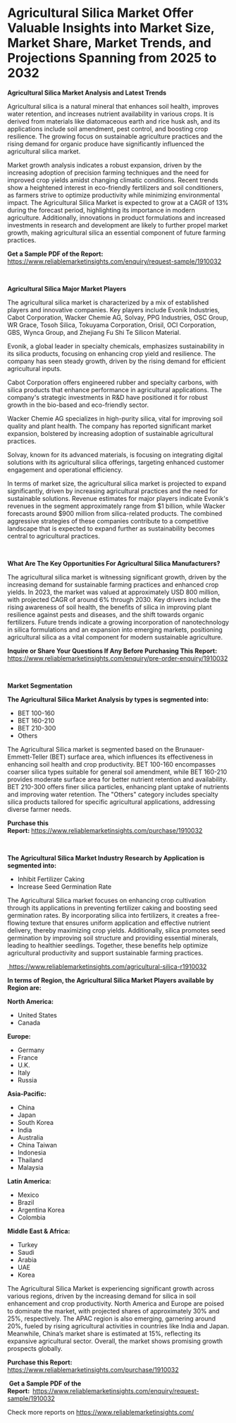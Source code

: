 <p><h1>Agricultural Silica Market Offer Valuable Insights into Market Size, Market Share, Market Trends, and Projections Spanning from 2025 to 2032</h1></p><p><strong>Agricultural Silica Market Analysis and Latest Trends</strong></p>
<p><p>Agricultural silica is a natural mineral that enhances soil health, improves water retention, and increases nutrient availability in various crops. It is derived from materials like diatomaceous earth and rice husk ash, and its applications include soil amendment, pest control, and boosting crop resilience. The growing focus on sustainable agriculture practices and the rising demand for organic produce have significantly influenced the agricultural silica market.</p><p>Market growth analysis indicates a robust expansion, driven by the increasing adoption of precision farming techniques and the need for improved crop yields amidst changing climatic conditions. Recent trends show a heightened interest in eco-friendly fertilizers and soil conditioners, as farmers strive to optimize productivity while minimizing environmental impact. The Agricultural Silica Market is expected to grow at a CAGR of 13% during the forecast period, highlighting its importance in modern agriculture. Additionally, innovations in product formulations and increased investments in research and development are likely to further propel market growth, making agricultural silica an essential component of future farming practices.</p></p>
<p><strong>Get a Sample PDF of the Report:&nbsp;</strong> <a href="https://www.reliablemarketinsights.com/enquiry/request-sample/1910032?utm_campaign=3261&utm_medium=2&utm_source=Github&utm_content=ia&utm_term=01042025&utm_id=agricultural-silica">https://www.reliablemarketinsights.com/enquiry/request-sample/1910032</a></p>
<p>&nbsp;</p>
<p><strong>Agricultural Silica Major Market Players</strong></p>
<p><p>The agricultural silica market is characterized by a mix of established players and innovative companies. Key players include Evonik Industries, Cabot Corporation, Wacker Chemie AG, Solvay, PPG Industries, OSC Group, WR Grace, Tosoh Silica, Tokuyama Corporation, Orisil, OCI Corporation, GBS, Wynca Group, and Zhejiang Fu Shi Te Silicon Material. </p><p>Evonik, a global leader in specialty chemicals, emphasizes sustainability in its silica products, focusing on enhancing crop yield and resilience. The company has seen steady growth, driven by the rising demand for efficient agricultural inputs.</p><p>Cabot Corporation offers engineered rubber and specialty carbons, with silica products that enhance performance in agricultural applications. The company's strategic investments in R&D have positioned it for robust growth in the bio-based and eco-friendly sector.</p><p>Wacker Chemie AG specializes in high-purity silica, vital for improving soil quality and plant health. The company has reported significant market expansion, bolstered by increasing adoption of sustainable agricultural practices. </p><p>Solvay, known for its advanced materials, is focusing on integrating digital solutions with its agricultural silica offerings, targeting enhanced customer engagement and operational efficiency.</p><p>In terms of market size, the agricultural silica market is projected to expand significantly, driven by increasing agricultural practices and the need for sustainable solutions. Revenue estimates for major players indicate Evonik's revenues in the segment approximately range from $1 billion, while Wacker forecasts around $900 million from silica-related products. The combined aggressive strategies of these companies contribute to a competitive landscape that is expected to expand further as sustainability becomes central to agricultural practices.</p></p>
<p>&nbsp;</p>
<p><strong>What Are The Key Opportunities For Agricultural Silica Manufacturers?</strong></p>
<p><p>The agricultural silica market is witnessing significant growth, driven by the increasing demand for sustainable farming practices and enhanced crop yields. In 2023, the market was valued at approximately USD 800 million, with projected CAGR of around 6% through 2030. Key drivers include the rising awareness of soil health, the benefits of silica in improving plant resilience against pests and diseases, and the shift towards organic fertilizers. Future trends indicate a growing incorporation of nanotechnology in silica formulations and an expansion into emerging markets, positioning agricultural silica as a vital component for modern sustainable agriculture.</p></p>
<p><strong>Inquire or Share Your Questions If Any Before Purchasing This Report:</strong> <a href="https://www.reliablemarketinsights.com/enquiry/pre-order-enquiry/1910032?utm_campaign=3261&utm_medium=2&utm_source=Github&utm_content=ia&utm_term=01042025&utm_id=agricultural-silica">https://www.reliablemarketinsights.com/enquiry/pre-order-enquiry/1910032</a></p>
<p>&nbsp;</p>
<p><strong>Market Segmentation</strong></p>
<p><strong>The Agricultural Silica Market Analysis by types is segmented into:</strong></p>
<p><ul><li>BET 100-160</li><li>BET 160-210</li><li>BET 210-300</li><li>Others</li></ul></p>
<p><p>The Agricultural Silica market is segmented based on the Brunauer-Emmett-Teller (BET) surface area, which influences its effectiveness in enhancing soil health and crop productivity. BET 100-160 encompasses coarser silica types suitable for general soil amendment, while BET 160-210 provides moderate surface area for better nutrient retention and availability. BET 210-300 offers finer silica particles, enhancing plant uptake of nutrients and improving water retention. The "Others" category includes specialty silica products tailored for specific agricultural applications, addressing diverse farmer needs.</p></p>
<p><strong>Purchase this Report:&nbsp;</strong><a href="https://www.reliablemarketinsights.com/purchase/1910032?utm_campaign=3261&utm_medium=2&utm_source=Github&utm_content=ia&utm_term=01042025&utm_id=agricultural-silica">https://www.reliablemarketinsights.com/purchase/1910032</a></p>
<p>&nbsp;</p>
<p><strong>The Agricultural Silica Market Industry Research by Application is segmented into:</strong></p>
<p><ul><li>Inhibit Fertilizer Caking</li><li>Increase Seed Germination Rate</li></ul></p>
<p><p>The Agricultural Silica market focuses on enhancing crop cultivation through its applications in preventing fertilizer caking and boosting seed germination rates. By incorporating silica into fertilizers, it creates a free-flowing texture that ensures uniform application and effective nutrient delivery, thereby maximizing crop yields. Additionally, silica promotes seed germination by improving soil structure and providing essential minerals, leading to healthier seedlings. Together, these benefits help optimize agricultural productivity and support sustainable farming practices.</p></p>
<p><a href="https://www.reliablemarketinsights.com/agricultural-silica-r1910032?utm_campaign=3261&utm_medium=2&utm_source=Github&utm_content=ia&utm_term=01042025&utm_id=agricultural-silica">&nbsp;https://www.reliablemarketinsights.com/agricultural-silica-r1910032</a></p>
<p><strong>In terms of Region, the Agricultural Silica Market Players available by Region are:</strong></p>
<p>
    <p> <strong> North America: </strong>
        <ul>
            <li>United States</li>
            <li>Canada</li>
        </ul>
        </p> 
    <p> <strong> Europe: </strong>
        <ul>
            <li>Germany</li>
            <li>France</li>
            <li>U.K.</li>
            <li>Italy</li>
            <li>Russia</li>
        </ul>
        </p> 
    <p> <strong> Asia-Pacific: </strong>
        <ul>
            <li>China</li>
            <li>Japan</li>
            <li>South Korea</li>
            <li>India</li>
            <li>Australia</li>
            <li>China Taiwan</li>
            <li>Indonesia</li>
            <li>Thailand</li>
            <li>Malaysia</li>
        </ul>
        </p> 
    <p> <strong> Latin America: </strong>
        <ul>
            <li>Mexico</li>
            <li>Brazil</li>
            <li>Argentina Korea</li>
            <li>Colombia</li>
        </ul>
        </p> 
    <p> <strong> Middle East & Africa: </strong>
        <ul>
            <li>Turkey</li>
            <li>Saudi</li>
            <li>Arabia</li>
            <li>UAE</li>
            <li>Korea</li>
        </ul>
    </p>
    </p>
<p><p>The Agricultural Silica Market is experiencing significant growth across various regions, driven by the increasing demand for silica in soil enhancement and crop productivity. North America and Europe are poised to dominate the market, with projected shares of approximately 30% and 25%, respectively. The APAC region is also emerging, garnering around 20%, fueled by rising agricultural activities in countries like India and Japan. Meanwhile, China’s market share is estimated at 15%, reflecting its expansive agricultural sector. Overall, the market shows promising growth prospects globally.</p></p>
<p><strong>Purchase this Report: </strong><a href="https://www.reliablemarketinsights.com/purchase/1910032?utm_campaign=3261&utm_medium=2&utm_source=Github&utm_content=ia&utm_term=01042025&utm_id=agricultural-silica">https://www.reliablemarketinsights.com/purchase/1910032</a></p>
<p>&nbsp;<strong>Get a Sample PDF of the Report:&nbsp;&nbsp;</strong><a href="https://www.reliablemarketinsights.com/enquiry/request-sample/1910032?utm_campaign=3261&utm_medium=2&utm_source=Github&utm_content=ia&utm_term=01042025&utm_id=agricultural-silica">https://www.reliablemarketinsights.com/enquiry/request-sample/1910032</a></p>
<p><strong></strong></p>
<p>Check more reports on <a href="https://www.reliablemarketinsights.com/?utm_campaign=3261&utm_medium=2&utm_source=Github&utm_content=ia&utm_term=01042025&utm_id=agricultural-silica">https://www.reliablemarketinsights.com/</a></p>